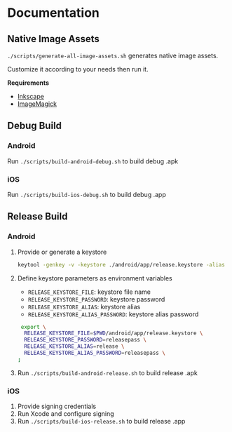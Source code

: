 # Documentation

## Native Image Assets

`./scripts/generate-all-image-assets.sh` generates native image assets.

Customize it according to your needs then run it.

**Requirements**

- [Inkscape](https://inkscape.org)
- [ImageMagick](https://www.imagemagick.org/)

## Debug Build

### Android

Run `./scripts/build-android-debug.sh` to build debug .apk

### iOS

Run `./scripts/build-ios-debug.sh` to build debug .app

## Release Build

### Android

1.  Provide or generate a keystore

    ```sh
    keytool -genkey -v -keystore ./android/app/release.keystore -alias release -keyalg RSA -keysize 2048 -validity 10000
    ```

1.  Define keystore parameters as environment variables

    - `RELEASE_KEYSTORE_FILE`: keystore file name
    - `RELEASE_KEYSTORE_PASSWORD`: keystore password
    - `RELEASE_KEYSTORE_ALIAS`: keystore alias
    - `RELEASE_KEYSTORE_ALIAS_PASSWORD`: keystore alias password

    ```sh
     export \
      RELEASE_KEYSTORE_FILE=$PWD/android/app/release.keystore \
      RELEASE_KEYSTORE_PASSWORD=releasepass \
      RELEASE_KEYSTORE_ALIAS=release \
      RELEASE_KEYSTORE_ALIAS_PASSWORD=releasepass \
    ;
    ```

1.  Run `./scripts/build-android-release.sh` to build release .apk

### iOS

1.  Provide signing credentials
1.  Run Xcode and configure signing
1.  Run `./scripts/build-ios-release.sh` to build release .app
